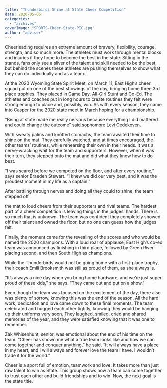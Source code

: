 ```yaml
---
title: "Thunderbirds Shine at State Cheer Competition"
date: 2020-05-06
categories: 
  - "archives"
coverImage: "SPORTS-Cheer-State-PIC.jpg"
author: "adviser"
---
```


Cheerleading requires an extreme amount of bravery, flexibility, courage, strength, and so much more. The athletes must work through mental blocks and injuries if they hope to become the best in the state. Sitting in the stands, fans only see a sliver of the talent and skill needed to be the best, but behind the scenes these athletes are pushing themselves to show what they can do individually and as a team.

At the 2020 Wyoming State Spirit Meet, on March 11, East High’s cheer squad put on one of the best showings of the day, bringing home three 3rd place trophies. They placed in Game Day, All-Girl Stunt and Co-Ed. The athletes and coaches put in long hours to create routines they felt were strong enough to place and, possibly, win. As with every season, they came into Casper for the 2020 state meet in March hoping for a championship.

“Being at state made me really nervous because everything I did mattered and could change the outcome” said sophomore Levi Oedekoven.

With sweaty palms and knotted stomachs, the team awaited their time to shine on the mat. They carefully watched, and at times encouraged, the other teams’ routines, while rehearsing their own in their heads. It was a nerve-wracking wait for the team and supporters. However, when it was their turn, they stepped onto the mat and did what they know how to do best.

“I was scared before we competed on the floor, and after every routine,” says senior Braeden Stewart. “I knew we did our very best, and it was the proudest moment in my life as a captain.”

After battling through nerves and doing all they could to shine, the team stepped off

the mat to loud cheers from their supporters and rival teams. The hardest part of a cheer competition is leaving things in the judges’ hands. There is so much that is unknown. The team was confident they completely showed off their talent and owned the floor, but no one can guess how the judges felt.

Finally, the moment came for the revealing of the scores and who would be named the 2020 champions. With a loud roar of applause, East High’s co-ed team was announced as finishing in third place, followed by Green River placing second, and then South High as champions.

While the Thunderbirds would not be going home with a first-place trophy, their coach Emili Brooksmith was still as proud of them, as she always is.

“It’s always a nice day when you bring home hardware, and we’re just super proud of these kids,” she says. “They came out and put on a show.”

Even though the team was focused on the excitement of the day, there also was plenty of sorrow, knowing this was the end of the season. All the hard work, dedication and love came down to these final moments. The team celebrated and hugged each other tightly, knowing they would be hanging up their uniforms very soon. They laughed, smiled, cried and shared memories of the year, and they were satisfied knowing that it was one to remember.

Zak Whisenhunt, senior, was emotional about the end of his time on the team. “Cheer has shown me what a true team looks like and how we can come together and conquer anything,” he said. “It will always have a place in my heart, and I will always and forever love the team I have. I wouldn’t trade it for the world.”

Cheer is a sport full of emotion, teamwork and love. It takes more than just raw talent to win as State. This group shows how a team can come together to trust each other and build friendships and to win. Now, the next goal is the state title.

